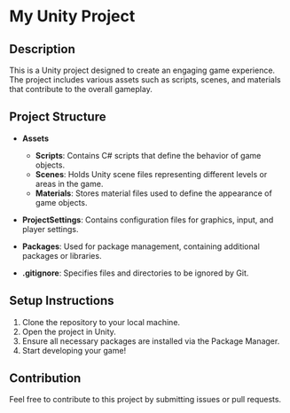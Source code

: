 # My Unity Project

## Description
This is a Unity project designed to create an engaging game experience. The project includes various assets such as scripts, scenes, and materials that contribute to the overall gameplay.

## Project Structure
- **Assets**
  - **Scripts**: Contains C# scripts that define the behavior of game objects.
  - **Scenes**: Holds Unity scene files representing different levels or areas in the game.
  - **Materials**: Stores material files used to define the appearance of game objects.
  
- **ProjectSettings**: Contains configuration files for graphics, input, and player settings.

- **Packages**: Used for package management, containing additional packages or libraries.

- **.gitignore**: Specifies files and directories to be ignored by Git.

## Setup Instructions
1. Clone the repository to your local machine.
2. Open the project in Unity.
3. Ensure all necessary packages are installed via the Package Manager.
4. Start developing your game!

## Contribution
Feel free to contribute to this project by submitting issues or pull requests.